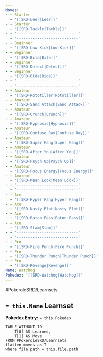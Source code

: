 ```yaml
---
Moves:
- - Starter
  - '[[SRD-Leer|Leer]]'
- - Starter
  - '[[SRD-Tackle|Tackle]]'
- - '---------------------------'
  - '---------------------------'
- - Beginner
  - '[[SRD-Low Kick|Low Kick]]'
- - Beginner
  - '[[SRD-Bite|Bite]]'
- - Beginner
  - '[[SRD-Detect|Detect]]'
- - Beginner
  - '[[SRD-Bide|Bide]]'
- - '---------------------------'
  - '---------------------------'
- - Amateur
  - '[[SRD-Rototiller|Rototiller]]'
- - Amateur
  - '[[SRD-Sand Attack|Sand Attack]]'
- - Amateur
  - '[[SRD-Crunch|Crunch]]'
- - Amateur
  - '[[SRD-Hypnosis|Hypnosis]]'
- - Amateur
  - '[[SRD-Confuse Ray|Confuse Ray]]'
- - Amateur
  - '[[SRD-Super Fang|Super Fang]]'
- - Amateur
  - '[[SRD-After You|After You]]'
- - Amateur
  - '[[SRD-Psych Up|Psych Up]]'
- - Amateur
  - '[[SRD-Focus Energy|Focus Energy]]'
- - Amateur
  - '[[SRD-Mean Look|Mean Look]]'
- - '---------------------------'
  - '---------------------------'
- - Ace
  - '[[SRD-Hyper Fang|Hyper Fang]]'
- - Ace
  - '[[SRD-Nasty Plot|Nasty Plot]]'
- - Ace
  - '[[SRD-Baton Pass|Baton Pass]]'
- - Ace
  - '[[SRD-Slam|Slam]]'
- - '---------------------------'
  - '---------------------------'
- - Pro
  - '[[SRD-Fire Punch|Fire Punch]]'
- - Pro
  - '[[SRD-Thunder Punch|Thunder Punch]]'
- - Pro
  - '[[SRD-Revenge|Revenge]]'
Name: Watchog
Pokedex: '[[SRD-Watchog|Watchog]]'
---
```


#PokeroleSRD/Learnsets

## `= this.Name` Learnset

**Pokedex Entry:** `= this.Pokedex`

```dataview
TABLE WITHOUT ID
    T[0] AS Learned,
    T[1] AS Move
FROM #PokeroleSRD/Learnsets
flatten moves as T
where file.path = this.file.path
```
